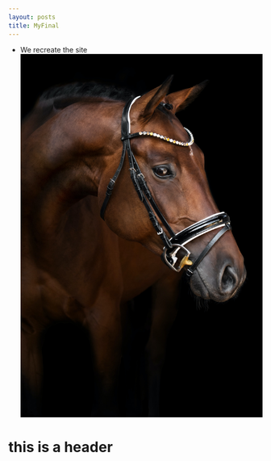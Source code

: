 ```yaml
---
layout: posts
title: MyFinal
---
```


- We recreate the site
![alt text](3ZJYbRAVSX2umY5.jpg)
# this is a header
